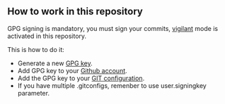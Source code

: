 


How to work in this repository
------------------------------
GPG signing is mandatory, you must sign your commits, [vigilant](https://docs.github.com/en/authentication/managing-commit-signature-verification/displaying-verification-statuses-for-all-of-your-commits) mode is activated in this repository. 

This is how to do it: 
- Generate a new [GPG key](https://docs.github.com/en/authentication/managing-commit-signature-verification/generating-a-new-gpg-key).
- Add GPG key to your [Github account](https://docs.github.com/en/authentication/managing-commit-signature-verification/adding-a-gpg-key-to-your-github-account).
- Add the GPG key to your [GIT configuration](https://docs.github.com/en/authentication/managing-commit-signature-verification/telling-git-about-your-signing-key).
- If you have multiple .gitconfigs, remenber to use user.signingkey parameter.  